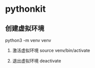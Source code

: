 # pythonkit

## 创建虚拟环境
python3 -m venv venv

1. 激活虚拟环境
source venv/bin/activate

2. 退出虚拟环境
deactivate